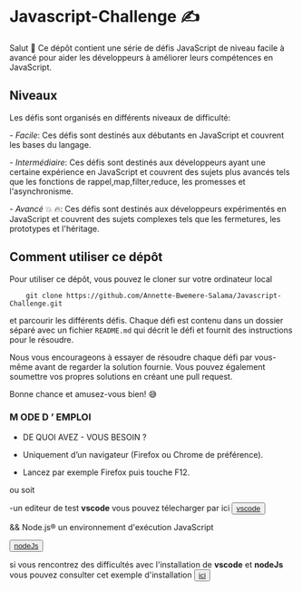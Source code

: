 # Javascript-Challenge &#x270D;

Salut &#x1F91D;
Ce dépôt contient une série de défis JavaScript de niveau facile à avancé pour aider les développeurs à améliorer leurs compétences en JavaScript.

## Niveaux

Les défis sont organisés en différents niveaux de difficulté:

*- Facile*: Ces défis sont destinés aux débutants en JavaScript et couvrent les bases du langage.

*- Intermédiaire*: Ces défis sont destinés aux développeurs ayant une certaine expérience en JavaScript et couvrent des sujets plus avancés tels que les fonctions de rappel,map,filter,reduce, les promesses et l'asynchronisme.

*- Avancé* &#x1F4A5; &#x1F525;: Ces défis sont destinés aux développeurs expérimentés en JavaScript et couvrent des sujets complexes tels que les fermetures, les prototypes et l'héritage.

## Comment utiliser ce dépôt

Pour utiliser ce dépôt, vous pouvez le cloner sur votre ordinateur local 
```code
    git clone https://github.com/Annette-Bwemere-Salama/Javascript-Challenge.git
```
 et parcourir les différents défis. Chaque défi est contenu dans un dossier séparé avec un fichier `README.md` qui décrit le défi et fournit des instructions pour le résoudre.

Nous vous encourageons à essayer de résoudre chaque défi par vous-même avant de regarder la solution fournie. Vous pouvez également soumettre vos propres solutions en créant une pull request.

Bonne chance et amusez-vous bien! &#x1F605;

### M ODE D ’ EMPLOI

- DE QUOI AVEZ - VOUS BESOIN ?

- Uniquement d’un navigateur (Firefox ou Chrome de préférence).

- Lancez par exemple Firefox puis touche F12.

ou soit 

-un editeur de test __vscode__ vous pouvez télecharger par ici 
<button><a href="https://code.visualstudio.com/download" targer="_blank">vscode</a></button>

 &&
 Node.js®  un environnement d'exécution JavaScript 
 <!-- ```code -->
    
 <!-- ``` -->
 <button><a href="https://nodejs.org/en">nodeJs</a></button>

 si vous rencontrez des difficultés avec l'installation de __vscode__ et  __nodeJs__ vous pouvez consulter cet exemple d'installation <button> <a href="https://learn.microsoft.com/fr-fr/shows/beginners-series-to-nodejs/how-to-setup-vs-code-for-nodejs-development-5-of-26"  target=_blank>ici</a></button>

